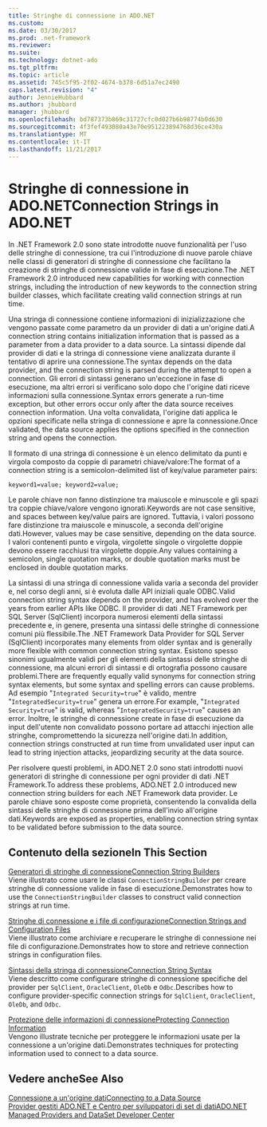 ```yaml
---
title: Stringhe di connessione in ADO.NET
ms.custom: 
ms.date: 03/30/2017
ms.prod: .net-framework
ms.reviewer: 
ms.suite: 
ms.technology: dotnet-ado
ms.tgt_pltfrm: 
ms.topic: article
ms.assetid: 745c5f95-2f02-4674-b378-6d51a7ec2490
caps.latest.revision: "4"
author: JennieHubbard
ms.author: jhubbard
manager: jhubbard
ms.openlocfilehash: bd787373b869c31727cfc0d027b6b98774b0d630
ms.sourcegitcommit: 4f3fef493080a43e70e951223894768d36ce430a
ms.translationtype: MT
ms.contentlocale: it-IT
ms.lasthandoff: 11/21/2017
---
```

# <a name="connection-strings-in-adonet"></a><span data-ttu-id="1865f-102">Stringhe di connessione in ADO.NET</span><span class="sxs-lookup"><span data-stu-id="1865f-102">Connection Strings in ADO.NET</span></span>
<span data-ttu-id="1865f-103">In .NET Framework 2.0 sono state introdotte nuove funzionalità per l'uso delle stringhe di connessione, tra cui l'introduzione di nuove parole chiave nelle classi di generatori di stringhe di connessione che facilitano la creazione di stringhe di connessione valide in fase di esecuzione.</span><span class="sxs-lookup"><span data-stu-id="1865f-103">The .NET Framework 2.0 introduced new capabilities for working with connection strings, including the introduction of new keywords to the connection string builder classes, which facilitate creating valid connection strings at run time.</span></span>  
  
 <span data-ttu-id="1865f-104">Una stringa di connessione contiene informazioni di inizializzazione che vengono passate come parametro da un provider di dati a un'origine dati.</span><span class="sxs-lookup"><span data-stu-id="1865f-104">A connection string contains initialization information that is passed as a parameter from a data provider to a data source.</span></span> <span data-ttu-id="1865f-105">La sintassi dipende dal provider di dati e la stringa di connessione viene analizzata durante il tentativo di aprire una connessione.</span><span class="sxs-lookup"><span data-stu-id="1865f-105">The syntax depends on the data provider, and the connection string is parsed during the attempt to open a connection.</span></span> <span data-ttu-id="1865f-106">Gli errori di sintassi generano un'eccezione in fase di esecuzione, ma altri errori si verificano solo dopo che l'origine dati riceve informazioni sulla connessione.</span><span class="sxs-lookup"><span data-stu-id="1865f-106">Syntax errors generate a run-time exception, but other errors occur only after the data source receives connection information.</span></span> <span data-ttu-id="1865f-107">Una volta convalidata, l'origine dati applica le opzioni specificate nella stringa di connessione e apre la connessione.</span><span class="sxs-lookup"><span data-stu-id="1865f-107">Once validated, the data source applies the options specified in the connection string and opens the connection.</span></span>  
  
 <span data-ttu-id="1865f-108">Il formato di una stringa di connessione è un elenco delimitato da punti e virgola composto da coppie di parametri chiave/valore:</span><span class="sxs-lookup"><span data-stu-id="1865f-108">The format of a connection string is a semicolon-delimited list of key/value parameter pairs:</span></span>  
  
 `keyword1=value; keyword2=value;`  
  
 <span data-ttu-id="1865f-109">Le parole chiave non fanno distinzione tra maiuscole e minuscole e gli spazi tra coppie chiave/valore vengono ignorati.</span><span class="sxs-lookup"><span data-stu-id="1865f-109">Keywords are not case sensitive, and spaces between key/value pairs are ignored.</span></span> <span data-ttu-id="1865f-110">Tuttavia, i valori possono fare distinzione tra maiuscole e minuscole, a seconda dell'origine dati.</span><span class="sxs-lookup"><span data-stu-id="1865f-110">However, values may be case sensitive, depending on the data source.</span></span> <span data-ttu-id="1865f-111">I valori contenenti punto e virgola, virgolette singole o virgolette doppie devono essere racchiusi tra virgolette doppie.</span><span class="sxs-lookup"><span data-stu-id="1865f-111">Any values containing a semicolon, single quotation marks, or double quotation marks must be enclosed in double quotation marks.</span></span>  
  
 <span data-ttu-id="1865f-112">La sintassi di una stringa di connessione valida varia a seconda del provider e, nel corso degli anni, si è evoluta dalle API iniziali quale ODBC.</span><span class="sxs-lookup"><span data-stu-id="1865f-112">Valid connection string syntax depends on the provider, and has evolved over the years from earlier APIs like ODBC.</span></span> <span data-ttu-id="1865f-113">Il provider di dati .NET Framework per SQL Server (SqlClient)  incorpora numerosi elementi della sintassi precedente e, in genere, presenta una sintassi delle stringhe di connessione comuni più flessibile.</span><span class="sxs-lookup"><span data-stu-id="1865f-113">The .NET Framework Data Provider for SQL Server (SqlClient) incorporates many elements from older syntax and is generally more flexible with common connection string syntax.</span></span> <span data-ttu-id="1865f-114">Esistono spesso sinonimi ugualmente validi per gli elementi della sintassi delle stringhe di connessione, ma alcuni errori di sintassi e di ortografia possono causare problemi.</span><span class="sxs-lookup"><span data-stu-id="1865f-114">There are frequently equally valid synonyms for connection string syntax elements, but some syntax and spelling errors can cause problems.</span></span> <span data-ttu-id="1865f-115">Ad esempio "`Integrated Security=true`" è valido, mentre "`IntegratedSecurity=true`" genera un errore.</span><span class="sxs-lookup"><span data-stu-id="1865f-115">For example, "`Integrated Security=true`" is valid, whereas "`IntegratedSecurity=true`" causes an error.</span></span> <span data-ttu-id="1865f-116">Inoltre, le stringhe di connessione create in fase di esecuzione da input dell'utente non convalidato possono portare ad attacchi injection alle stringhe, compromettendo la sicurezza nell'origine dati.</span><span class="sxs-lookup"><span data-stu-id="1865f-116">In addition, connection strings constructed at run time from unvalidated user input can lead to string injection attacks, jeopardizing security at the data source.</span></span>  
  
 <span data-ttu-id="1865f-117">Per risolvere questi problemi, in ADO.NET 2.0 sono stati introdotti nuovi generatori di stringhe di connessione per ogni provider di dati .NET Framework.</span><span class="sxs-lookup"><span data-stu-id="1865f-117">To address these problems, ADO.NET 2.0 introduced new connection string builders for each .NET Framework data provider.</span></span> <span data-ttu-id="1865f-118">Le parole chiave sono esposte come proprietà, consentendo la convalida della sintassi delle stringhe di connessione prima dell'invio all'origine dati.</span><span class="sxs-lookup"><span data-stu-id="1865f-118">Keywords are exposed as properties, enabling connection string syntax to be validated before submission to the data source.</span></span>  
  
## <a name="in-this-section"></a><span data-ttu-id="1865f-119">Contenuto della sezione</span><span class="sxs-lookup"><span data-stu-id="1865f-119">In This Section</span></span>  
 [<span data-ttu-id="1865f-120">Generatori di stringhe di connessione</span><span class="sxs-lookup"><span data-stu-id="1865f-120">Connection String Builders</span></span>](../../../../docs/framework/data/adonet/connection-string-builders.md)  
 <span data-ttu-id="1865f-121">Viene illustrato come usare le classi `ConnectionStringBuilder` per creare stringhe di connessione valide in fase di esecuzione.</span><span class="sxs-lookup"><span data-stu-id="1865f-121">Demonstrates how to use the `ConnectionStringBuilder` classes to construct valid connection strings at run time.</span></span>  
  
 [<span data-ttu-id="1865f-122">Stringhe di connessione e i file di configurazione</span><span class="sxs-lookup"><span data-stu-id="1865f-122">Connection Strings and Configuration Files</span></span>](../../../../docs/framework/data/adonet/connection-strings-and-configuration-files.md)  
 <span data-ttu-id="1865f-123">Viene illustrato come archiviare e recuperare le stringhe di connessione nei file di configurazione.</span><span class="sxs-lookup"><span data-stu-id="1865f-123">Demonstrates how to store and retrieve connection strings in configuration files.</span></span>  
  
 [<span data-ttu-id="1865f-124">Sintassi della stringa di connessione</span><span class="sxs-lookup"><span data-stu-id="1865f-124">Connection String Syntax</span></span>](../../../../docs/framework/data/adonet/connection-string-syntax.md)  
 <span data-ttu-id="1865f-125">Viene descritto come configurare stringhe di connessione specifiche del provider per `SqlClient`, `OracleClient`, `OleDb` e `Odbc`.</span><span class="sxs-lookup"><span data-stu-id="1865f-125">Describes how to configure provider-specific connection strings for `SqlClient`, `OracleClient`, `OleDb`, and `Odbc`.</span></span>  
  
 [<span data-ttu-id="1865f-126">Protezione delle informazioni di connessione</span><span class="sxs-lookup"><span data-stu-id="1865f-126">Protecting Connection Information</span></span>](../../../../docs/framework/data/adonet/protecting-connection-information.md)  
 <span data-ttu-id="1865f-127">Vengono illustrate tecniche per proteggere le informazioni usate per la connessione a un'origine dati.</span><span class="sxs-lookup"><span data-stu-id="1865f-127">Demonstrates techniques for protecting information used to connect to a data source.</span></span>  
  
## <a name="see-also"></a><span data-ttu-id="1865f-128">Vedere anche</span><span class="sxs-lookup"><span data-stu-id="1865f-128">See Also</span></span>  
 [<span data-ttu-id="1865f-129">Connessione a un'origine dati</span><span class="sxs-lookup"><span data-stu-id="1865f-129">Connecting to a Data Source</span></span>](/cpp/data/odbc/connecting-to-a-data-source)  
 [<span data-ttu-id="1865f-130">Provider gestiti ADO.NET e Centro per sviluppatori di set di dati</span><span class="sxs-lookup"><span data-stu-id="1865f-130">ADO.NET Managed Providers and DataSet Developer Center</span></span>](http://go.microsoft.com/fwlink/?LinkId=217917)
